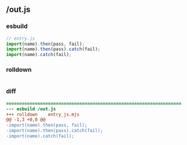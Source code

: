 ## /out.js
### esbuild
```js
// entry.js
import(name).then(pass, fail);
import(name).then(pass).catch(fail);
import(name).catch(fail);
```
### rolldown
```js


```
### diff
```diff
===================================================================
--- esbuild	/out.js
+++ rolldown	entry_js.mjs
@@ -1,3 +0,0 @@
-import(name).then(pass, fail);
-import(name).then(pass).catch(fail);
-import(name).catch(fail);

```
